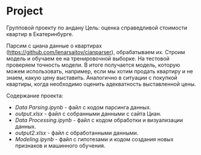 # Project
Групповой проекту по андану
Цель: оценка справедливой стоимости квартир в Екатеринбурге.

Парсим с циана данные о квартирах (https://github.com/lenarsaitov/cianparser), обрабатываем их. Строим модель и обучаем ее на тренировочной выборке. На тестовой проверяем точность модели. В итоге получается модель, которую можем использовать, например, если мы хотим продать квартиру и не знаем, какую цену выставить. Аналогично в ситуации с покупкой квартиры, когда необходимо оценить адекватность выставленной цены.

Содержание проекта:
- *Data Parsing.ipynb* - файл с кодом парсинга данных.
- *output.xlsx* - файл с собранными данными c cайта Циан.
- *Data Processing.ipynb* - файл с кодом обработки и визуализации данных.
- *output2.xlsx* - файл с обработанными данными.
- *Modeling.ipynb* - файл с гипотезами и кодом создания новых признаков и машинного обучения.
